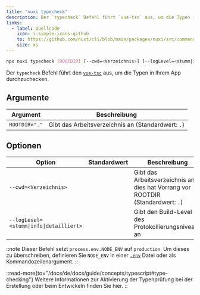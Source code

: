 ```yaml
---
title: "nuxi typecheck"
description: Der `typecheck` Befehl führt `vue-tsc` aus, um die Typen in Ihrem App durchzuchecken.
links:
  - label: Quellcode
    icon: i-simple-icons-github
    to: https://github.com/nuxt/cli/blob/main/packages/nuxi/src/commands/typecheck.ts
    size: xs
---
```


<!--typecheck-cmd-->
```bash [Terminal]
npx nuxi typecheck [ROOTDIR] [--cwd=<Verzeichnis>] [--logLevel=<stumm|info|detailliert>]
```
<!--/typecheck-cmd-->

Der `typecheck` Befehl führt den [`vue-tsc`](https://github.com/vuejs/language-tools/tree/master/packages/tsc) aus, um die Typen in Ihrem App durchzuchecken.

## Argumente

<!--typecheck-args-->
Argument | Beschreibung
--- | ---
`ROOTDIR="."` | Gibt das Arbeitsverzeichnis an (Standardwert: `.`)
<!--/typecheck-args-->

## Optionen

<!--typecheck-opts-->
Option | Standardwert | Beschreibung
--- | --- | ---
`--cwd=<Verzeichnis>` |  | Gibt das Arbeitsverzeichnis an, dies hat Vorrang vor ROOTDIR (Standardwert: `.`)
`--logLevel=<stumm\|info\|detailliert>` |  | Gibt den Build-Level des Protokollierungsniveaus an
<!--/typecheck-opts-->

::note
Dieser Befehl setzt `process.env.NODE_ENV` auf `production`. Um dieses zu überschreiben, definieren Sie `NODE_ENV` in einer [`.env`](/docs/de/guide/directory-structure/env) Datei oder als Kommandozeilenargument.
::

::read-more{to="/docs/de/docs/guide/concepts/typescript#type-checking"}
Weitere Informationen zur Aktivierung der Typenprüfung bei der Erstellung oder beim Entwickeln finden Sie hier.
::
